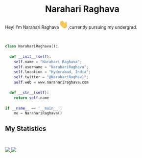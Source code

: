 <h1 align="center">
  <b>Narahari Raghava</b>
</h1>

Hey! I'm Narahari Raghava<img src="https://raw.githubusercontent.com/ABSphreak/ABSphreak/master/gifs/Hi.gif" width="30px">,currently pursuing my undergrad.


<br>



```python
class NarahariRaghava():
    
  def __init__(self):
    self.name = "Narahari Raghava";
    self.username = "NarahariRaghava";
    self.location = "Hyderabad, India";
    self.twitter = "@NarahariRaghav1";
    self.web = www.narahariraghava.com
  
  def __str__(self):
    return self.name

if __name__ == '__main__':
    me = NarahariRaghava()
```




## My Statistics

<br/>
<p align="left">
  <a href="https://narahariraghava.github.io">
  <img width="49.5%" src="https://github-readme-stats.vercel.app/api?username=NarahariRaghava&show_icons=true&theme=gruvbox&hide_border=true" />
    <img width="49.5%" src="https://github-readme-streak-stats.herokuapp.com/?user=NarahariRaghava&theme=gruvbox&hide_border=true" />
  </a>
</p>
<br>
